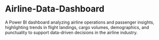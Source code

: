 # Airline-Data-Dashboard
A Power BI dashboard analyzing airline operations and passenger insights, highlighting trends in flight landings, cargo volumes, demographics, and punctuality to support data-driven decisions in the airline industry.
